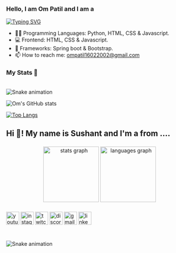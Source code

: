 <h3> Hello, I am Om Patil and I am a</h3>

[![Typing SVG](https://readme-typing-svg.demolab.com?font=Fira+Code&pause=1000&color=00F7F6&random=false&width=435&lines=ML+Engineer;Data+Scientist;Python+Developer)](https://git.io/typing-svg)


- 👨‍💻 Programming Languages: Python, HTML, CSS & Javascript. 
- 💻 Frontend: HTML, CSS & Javascript.
- 🦄 Frameworks: Spring boot & Bootstrap.
- 📫 How to reach me: ompatil16022002@gmail.com

<h3>My Stats 💯</h3>

<br clear="both">
<img src="https://raw.githubusercontent.com/90mP/90mP/output/snake.svg" alt="Snake animation" / >

![Om's GitHub stats](https://github-readme-stats.vercel.app/api?username=9OmP&show_icons=true&theme=radical)

[![Top Langs](https://github-readme-stats.vercel.app/api/top-langs/?username=9OmP&layout=compact&theme=radical)](https://github.com/anuraghazra/github-readme-stats)

<h2 align="left">Hi 👋! My name is Sushant and I'm a from ....</h2>

###

<div align="center">
  <img src="https://github-readme-stats.vercel.app/api?username=9OmP&hide_title=false&hide_rank=false&show_icons=true&include_all_commits=true&count_private=true&disable_animations=false&theme=radical&layout=compact" height="150" alt="stats graph"  />
  <img src="https://github-readme-stats.vercel.app/api/top-langs?username=9OmP&locale=en&layout=compact&hide_title=false&card_width=320&langs_count=5&theme=radical&hide_border=false" height="150" alt="languages graph"  />
</div>

###


<div align="left">
  <img src="https://img.shields.io/static/v1?message=Youtube&logo=youtube&label=&color=FF0000&logoColor=white&labelColor=&style=for-the-badge" height="35" alt="youtube logo"  />
  <img src="https://img.shields.io/static/v1?message=Instagram&logo=instagram&label=&color=E4405F&logoColor=white&labelColor=&style=for-the-badge" height="35" alt="instagram logo"  />
  <img src="https://img.shields.io/static/v1?message=Twitch&logo=twitch&label=&color=9146FF&logoColor=white&labelColor=&style=for-the-badge" height="35" alt="twitch logo"  />
  <img src="https://img.shields.io/static/v1?message=Discord&logo=discord&label=&color=7289DA&logoColor=white&labelColor=&style=for-the-badge" height="35" alt="discord logo"  />
  <img src="https://img.shields.io/static/v1?message=Gmail&logo=gmail&label=&color=D14836&logoColor=white&labelColor=&style=for-the-badge" height="35" alt="gmail logo"  />
  <img src="https://img.shields.io/static/v1?message=LinkedIn&logo=linkedin&label=&color=0077B5&logoColor=white&labelColor=&style=for-the-badge" height="35" alt="linkedin logo"  />
</div>

###

<br clear="both">

<img src="https://raw.githubusercontent.com/9OmP/9OmP/output/snake.svg" alt="Snake animation" />

###

